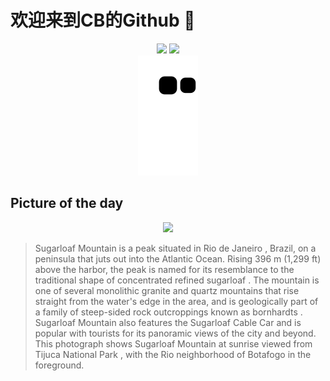 
# 欢迎来到CB的Github 👋

<div align="center">
  <img height="137px" src="https://github-readme-stats.vercel.app/api?username=SuperCB&show_icons=true&theme=radical" />
  <img height="137px" src="https://github-readme-stats.vercel.app/api/top-langs/?username=SuperCB&hide_title=true&hide_border=true&layout=compact&langs_count=6&text_color=000&icon_color=fff" />
</div>


<div align="center">
    <img src="./contribution-snake/github-contribution-grid-snake.svg" />
</div>



## Picture of the day
<div align="center">
  <img width=400px src="https://upload.wikimedia.org/wikipedia/commons/thumb/b/b2/Sugarloaf_Sunrise_2.jpg/750px-Sugarloaf_Sunrise_2.jpg" />
</div>

>Sugarloaf Mountain  is a peak situated in  Rio de Janeiro , Brazil, on a peninsula that juts out into the Atlantic Ocean. Rising 396 m (1,299 ft) above the harbor, the peak is named for its resemblance to the traditional shape of concentrated refined  sugarloaf . The mountain is one of several  monolithic  granite and quartz mountains that rise straight from the water's edge in the area, and is geologically part of a family of steep-sided rock outcroppings known as  bornhardts . Sugarloaf Mountain also features the  Sugarloaf Cable Car  and is popular with tourists for its panoramic views of the city and beyond. This photograph shows Sugarloaf Mountain at sunrise viewed from  Tijuca National Park , with the Rio neighborhood of  Botafogo  in the foreground.



